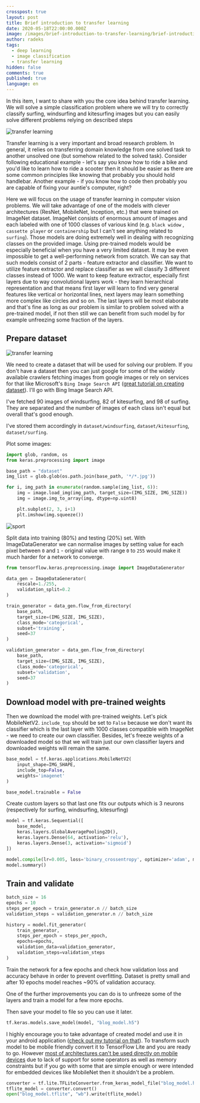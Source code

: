 ```yaml
---
crosspost: true
layout: post
title: Brief introduction to transfer learning
date: 2020-05-18T22:00:00.000Z
image: /images/brief-introduction-to-transfer-learning/brief-introduction-to-transfer-learning-top.jpg
author: radeks
tags:
  - deep learning
  - image classification
  - transfer learning
hidden: false
comments: true
published: true
language: en
---
```

In this item, I want to share with you the core idea behind transfer learning. We will solve a simple classification problem where we will try to correctly classify surfing, windsurfing and kitesurfing images but you can easily solve different problems relying on described steps

![transfer learning](../../static/images/brief-introduction-to-transfer-learning/1.jpg "")

Transfer learning is a very important and broad research problem. In general, it relies on transferring domain knowledge from one solved task to another unsolved one (but somehow related to the solved task). Consider following educational example - let's say you know how to ride a bike and you'd like to learn how to ride a scooter then it should be easier as there are some common principles like knowing that probably you should hold handlebar. Another example - if you know how to code then probably you are capable of fixing your auntie's computer, right? 

Here we will focus on the usage of transfer learning in computer vision problems. We will take advantage of one of the models with clever architectures (ResNet, MobileNet, Inception, etc.) that were trained on ImageNet dataset. ImageNet consists of enormous amount of images and each labeled with one of 1000 classes of various kind (e.g. `black widow` , `cassette player`  or `containership` but I can't see anything related to `surfing`). Those models are doing extremely well in dealing with recognizing classes on the provided image. Using pre-trained models would be especially beneficial when you have a very limited dataset. It may be even impossible to get a well-performing network from scratch. We can say that such models consist of 2 parts - feature extractor and classifier. We want to utilize feature extractor and replace classifier as we will classify 3 different classes instead of 1000. We want to keep feature extractor, especially first layers due to way convolutional layers work - they learn hierarchical representation and that means first layer will learn to find very general features like vertical or horizontal lines, next layers may learn something more complex like circles and so on. The last layers will be most elaborate and that's fine as long as our problem is similar to problem solved with a pre-trained model, if not then still we can benefit from such model by for example unfreezing some fraction of the layers.

## Prepare dataset

![transfer learning](../../static/images/brief-introduction-to-transfer-learning/2.jpg "")

We need to create a dataset that will be used for solving our problem. If you don't have a dataset then you can just google for some of the widely available crawlers fetching images from google images or rely on services for that like Microsoft's `Bing Image Search API` ([great tutorial on creating dataset](https://www.pyimagesearch.com/2018/04/09/how-to-quickly-build-a-deep-learning-image-dataset/)). I'll go with Bing Image Search API.

I've fetched 90 images of windsurfing, 82 of kitesurfing, and 98 of surfing. They are separated and the number of images of each class isn't equal but overall that's good enough.

 I've stored them accordingly in `dataset/windsurfing`, `dataset/kitesurfing`, `dataset/surfing`. 

Plot some images:

```python
import glob, random, os
from keras.preprocessing import image

base_path = "dataset"
img_list = glob.glob(os.path.join(base_path, '*/*.jpg'))

for i, img_path in enumerate(random.sample(img_list, 6)):
    img = image.load_img(img_path, target_size=(IMG_SIZE, IMG_SIZE))
    img = image.img_to_array(img, dtype=np.uint8)

    plt.subplot(2, 3, i+1)
    plt.imshow(img.squeeze())
```

![sport](../../static/images/brief-introduction-to-transfer-learning/3.png "")

Split data into training (80%) and testing (20%) set. With ImageDataGenerator we can normalise images by setting value for each pixel between `0` and `1` - original value with range `0` to `255` would make it much harder for a network to converge. 

```python
from tensorflow.keras.preprocessing.image import ImageDataGenerator

data_gen = ImageDataGenerator(
    rescale=1./255,
    validation_split=0.2
)

train_generator = data_gen.flow_from_directory(
    base_path,
    target_size=(IMG_SIZE, IMG_SIZE),
    class_mode='categorical',
    subset='training',
    seed=37
)

validation_generator = data_gen.flow_from_directory(
    base_path,
    target_size=(IMG_SIZE, IMG_SIZE),
    class_mode='categorical',
    subset='validation',
    seed=37
)
```

## Download model with pre-trained weights

Then we download the model with pre-trained weights. Let's pick MobileNetV2. `include_top` should be set to `False` because we don't want its classifier which is the last layer with 1000 classes compatible with ImageNet - we need to create our own classifier. Besides, let's freeze weights of a downloaded model so that we will train just our own classifier layers and downloaded weights will remain the same. 

```python
base_model = tf.keras.applications.MobileNetV2(
    input_shape=IMG_SHAPE,
    include_top=False,
    weights='imagenet'
)

base_model.trainable = False
```

Create custom layers so that last one fits our outputs which is 3 neurons (respectively for surfing, windsurfing, kitesurfing)

```python
model = tf.keras.Sequential([
    base_model,
    keras.layers.GlobalAveragePooling2D(),
    keras.layers.Dense(64, activation='relu'),
    keras.layers.Dense(3, activation='sigmoid')
])

model.compile(lr=0.005, loss='binary_crossentropy', optimizer='adam', metrics=['acc'])
model.summary()
```

## Train and validate

```python
batch_size = 16
epochs = 10
steps_per_epoch = train_generator.n // batch_size
validation_steps = validation_generator.n // batch_size

history = model.fit_generator(
    train_generator, 
    steps_per_epoch = steps_per_epoch,
    epochs=epochs,                             
    validation_data=validation_generator, 
    validation_steps=validation_steps
)
```

Train the network for a few epochs and check how validation loss and accuracy behave in order to prevent overfitting. Dataset is pretty small and after 10 epochs model reaches ~90% of validation accuracy. 

One of the further improvements you can do is to unfreeze some of the layers and train a model for a few more epochs.

Then save your model to file so you can use it later. 

```python
tf.keras.models.save_model(model, "blog_model.h5")
```

I highly encourage you to take advantage of created model and use it in your android application ([check out my tutorial on that](/blog/image-classification-tensorflowlite-android/)). To transform such model to be mobile friendly convert it to TensorFlow Lite and you are ready to go. However [most of architectures can't be used directly on mobile devices](/blog/are-we-ready-for-deep-learning-on-mobile-devices/) due to lack of support for some operators as well as memory constraints but if you go with some that are simple enough or were intended for embedded devices like MobileNet then it shouldn't be a problem.

```python
converter = tf.lite.TFLiteConverter.from_keras_model_file("blog_model.h5")
tflite_model = converter.convert()
open("blog_model.tflite", "wb").write(tflite_model)
```
